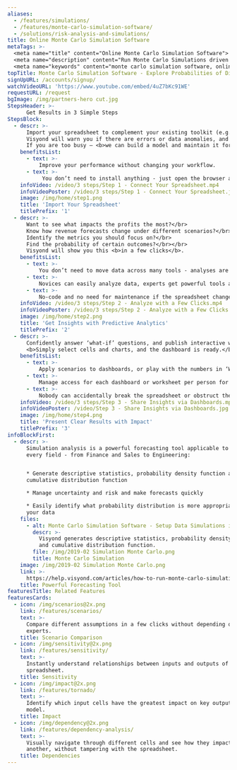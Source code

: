 ```yaml
---
aliases: 
  - /features/simulations/
  - /features/monte-carlo-simulation-software/
  - /solutions/risk-analysis-and-simulations/
title: Online Monte Carlo Simulation Software
metaTags: >-
  <meta name="title" content="Online Monte Carlo Simulation Software">
  <meta name="description" content="Run Monte Carlo Simulations driven by spreadsheet data online, manage risks & uncertainty and explore probabilities of different outcomes with Visyond’s Monte Carlo Simulation software.">
  <meta name="keywords" content="monte carlo simulation software, online monte carlo simulation tool">
topTitle: Monte Carlo Simulation Software - Explore Probabilities of Different Outcomes
signUpURL: /accounts/signup/
watchVideoURL: 'https://www.youtube.com/embed/4uZ7bKc91WE'
requestURL: /request
bgImage: /img/partners-hero cut.jpg
StepsHeader: >-
      Get Results in 3 Simple Steps
StepsBlock:
  - descr: >-
      Import your spreadsheet to complement your existing toolkit (e.g., Excel, BI-tools) , or create one from scratch.</br></br>
      Visyond will warn you if there are errors or data anomalies, and create a collaborative environment if you need to work in teams and track changes.</br></br>
      If you are too busy – <b>we can build a model and maintain it for you.</b>
    benefitsList:
      - text: >-
          Improve your performance without changing your workflow.
      - text: >-
           You don’t need to install anything - just open the browser and start getting results right away.
    infoVideo: /video/3 steps/Step 1 - Connect Your Spreadsheet.mp4
    infoVideoPoster: /video/3 steps/Step 1 - Connect Your Spreadsheet.jpg
    image: /img/home/step1.png
    title: 'Import Your Spreadsheet'
    titlePrefix: '1'
  - descr: >-
      Want to see what impacts the profits the most?</br>
      Know how revenue forecasts change under different scenarios?</br>
      Identify the metrics you should focus on?</br>
      Find the probability of certain outcomes?</br></br>
      Visyond will show you this <b>in a few clicks</b>.
    benefitsList:
      - text: >-    
          You don’t need to move data across many tools - analyses are in the cloud together with the model, its scenarios and dashboards.
      - text: >-
          Novices can easily analyze data, experts get powerful tools at a fraction of the cost.
      - text: >-
          No-code and no need for maintenance if the spreadsheet changes.
    infoVideo: /video/3 steps/Step 2 - Analyze with a Few Clicks.mp4
    infoVideoPoster: /video/3 steps/Step 2 - Analyze with a Few Clicks.jpg      
    image: /img/home/step2.png  
    title: 'Get Insights with Predictive Analytics'
    titlePrefix: '2'   
  - descr: >-
      Confidently answer ‘what-if’ questions, and publish interactive web-dashboards for others to safely play with the numbers.</br></br>
      <b>Simply select cells and charts, and the dashboard is ready.</b>
    benefitsList:
      - text: >-
          Apply scenarios to dashboards, or play with the numbers in ‘What-if’ mode.
      - text: >-
          Manage access for each dashboard or worksheet per person for security and simplicity reasons.
      - text: >-
          Nobody can accidentally break the spreadsheet or obstruct the dashboard views of other collaborators.                 
    infoVideo: /video/3 steps/Step 3 - Share Insights via Dashboards.mp4
    infoVideoPoster: /video/Step 3 - Share Insights via Dashboards.jpg    
    image: /img/home/step4.png
    title: 'Present Clear Results with Impact'
    titlePrefix: '3'  
infoBlockFirst:
  - descr: >-
      Simulation analysis is a powerful forecasting tool applicable to almost
      every field - from Finance and Sales to Engineering:


      * Generate descriptive statistics, probability density function and
      cumulative distribution function

      * Manage uncertainty and risk and make forecasts quickly

      * Easily identify what probability distribution is more appropriate for
      your data
    files:
      - alt: Monte Carlo Simulation Software - Setup Data Simulations in Seconds
        descr: >-
          Visyond generates descriptive statistics, probability density function
          and cumulative distribution function.
        file: /img/2019-02 Simulation Monte Carlo.png
        title: Monte Carlo Simulation
    image: /img/2019-02 Simulation Monte Carlo.png
    link: >-
      https://help.visyond.com/articles/how-to-run-monte-carlo-simulations-in-visyond/
    title: Powerful Forecasting Tool
featuresTitle: Related Features
featuresCards:
  - icon: /img/scenarios@2x.png
    link: /features/scenarios/
    text: >-
      Compare different assumptions in a few clicks without depending on
      experts.
    title: Scenario Comparison
  - icon: /img/sensitivity@2x.png
    link: /features/sensitivity/
    text: >-
      Instantly understand relationships between inputs and outputs of your
      spreadsheet.
    title: Sensitivity
  - icon: /img/impact@2x.png
    link: /features/tornado/
    text: >-
      Identify which input cells have the greatest impact on key outputs of your
      model.
    title: Impact
  - icon: /img/dependency@2x.png
    link: /features/dependency-analysis/
    text: >-
      Visually navigate through different cells and see how they impact one
      another, without tampering with the spreadsheet.
    title: Dependencies
---
```


